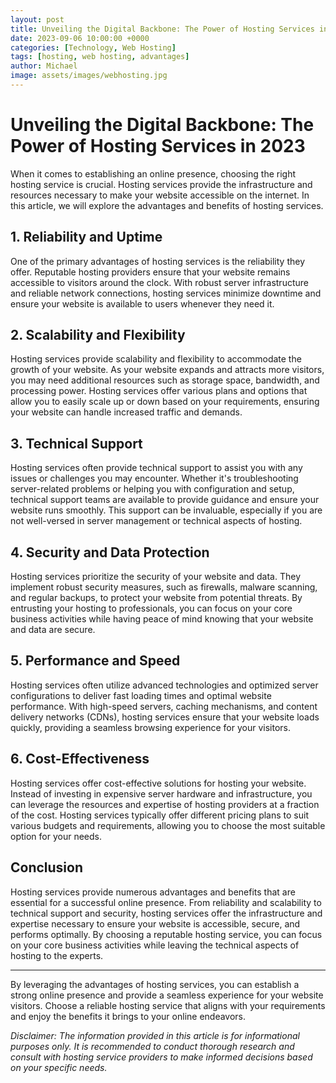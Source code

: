 ```yaml
---
layout: post
title: Unveiling the Digital Backbone: The Power of Hosting Services in 2023
date: 2023-09-06 10:00:00 +0000
categories: [Technology, Web Hosting]
tags: [hosting, web hosting, advantages]
author: Michael
image: assets/images/webhosting.jpg
---
```


# Unveiling the Digital Backbone: The Power of Hosting Services in 2023

When it comes to establishing an online presence, choosing the right hosting service is crucial. Hosting services provide the infrastructure and resources necessary to make your website accessible on the internet. In this article, we will explore the advantages and benefits of hosting services.

## 1. Reliability and Uptime

One of the primary advantages of hosting services is the reliability they offer. Reputable hosting providers ensure that your website remains accessible to visitors around the clock. With robust server infrastructure and reliable network connections, hosting services minimize downtime and ensure your website is available to users whenever they need it.

## 2. Scalability and Flexibility

Hosting services provide scalability and flexibility to accommodate the growth of your website. As your website expands and attracts more visitors, you may need additional resources such as storage space, bandwidth, and processing power. Hosting services offer various plans and options that allow you to easily scale up or down based on your requirements, ensuring your website can handle increased traffic and demands.

## 3. Technical Support

Hosting services often provide technical support to assist you with any issues or challenges you may encounter. Whether it's troubleshooting server-related problems or helping you with configuration and setup, technical support teams are available to provide guidance and ensure your website runs smoothly. This support can be invaluable, especially if you are not well-versed in server management or technical aspects of hosting.

## 4. Security and Data Protection

Hosting services prioritize the security of your website and data. They implement robust security measures, such as firewalls, malware scanning, and regular backups, to protect your website from potential threats. By entrusting your hosting to professionals, you can focus on your core business activities while having peace of mind knowing that your website and data are secure.

## 5. Performance and Speed

Hosting services often utilize advanced technologies and optimized server configurations to deliver fast loading times and optimal website performance. With high-speed servers, caching mechanisms, and content delivery networks (CDNs), hosting services ensure that your website loads quickly, providing a seamless browsing experience for your visitors.

## 6. Cost-Effectiveness

Hosting services offer cost-effective solutions for hosting your website. Instead of investing in expensive server hardware and infrastructure, you can leverage the resources and expertise of hosting providers at a fraction of the cost. Hosting services typically offer different pricing plans to suit various budgets and requirements, allowing you to choose the most suitable option for your needs.

## Conclusion

Hosting services provide numerous advantages and benefits that are essential for a successful online presence. From reliability and scalability to technical support and security, hosting services offer the infrastructure and expertise necessary to ensure your website is accessible, secure, and performs optimally. By choosing a reputable hosting service, you can focus on your core business activities while leaving the technical aspects of hosting to the experts.

---

By leveraging the advantages of hosting services, you can establish a strong online presence and provide a seamless experience for your website visitors. Choose a reliable hosting service that aligns with your requirements and enjoy the benefits it brings to your online endeavors.

*Disclaimer: The information provided in this article is for informational purposes only. It is recommended to conduct thorough research and consult with hosting service providers to make informed decisions based on your specific needs.*